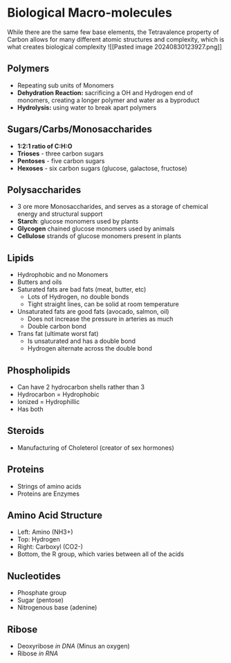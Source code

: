 # Biological Macro-molecules
While there are the same few base elements, the Tetravalence property of Carbon allows for many different atomic structures and complexity, which is what creates biological complexity
![[Pasted image 20240830123927.png]]

## Polymers
- Repeating sub units of Monomers
- **Dehydration Reaction:** sacrificing a OH and Hydrogen end of monomers, creating a longer polymer and water as a byproduct
- **Hydrolysis:** using water to break apart polymers
## Sugars/Carbs/Monosaccharides
- **1:2:1 ratio of C:H:O**
- **Trioses** - three carbon sugars
- **Pentoses** - five carbon sugars
- **Hexoses** - six carbon sugars (glucose, galactose, fructose)
## Polysaccharides
- 3 ore more Monosaccharides, and serves as a storage of chemical energy and structural support
- **Starch**: glucose monomers used by plants
- **Glycogen** chained glucose monomers used by animals
- **Cellulose** strands of glucose monomers present in plants
## Lipids
- Hydrophobic and no Monomers
- Butters and oils
- Saturated fats are bad fats (meat, butter, etc)
	- Lots of Hydrogen, no double bonds
	- Tight straight lines, can be solid at room temperature
- Unsaturated fats are good fats (avocado, salmon, oil)
	- Does not increase the pressure in arteries as much
	- Double carbon bond
- Trans fat (ultimate worst fat)
	- Is unsaturated and has a double bond
	- Hydrogen alternate across the double bond
## Phospholipids
- Can have 2 hydrocarbon shells rather than 3
- Hydrocarbon = Hydrophobic
- Ionized = Hydrophillic
- Has both
## Steroids
- Manufacturing of Choleterol (creator of sex hormones)
## Proteins
- Strings of amino acids
- Proteins are Enzymes
## Amino Acid Structure
- Left: Amino (NH3+)
- Top: Hydrogen
- Right: Carboxyl (CO2-)
- Bottom, the R group, which varies between all of the acids
## Nucleotides
- Phosphate group
- Sugar (pentose)
- Nitrogenous base (adenine)
## Ribose
- Deoxyribose *in DNA* (Minus an oxygen)
- Ribose *in RNA*